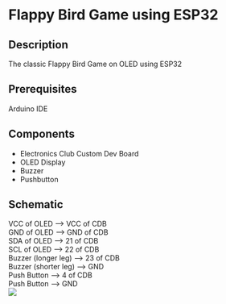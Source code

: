# Flappy Bird Game using ESP32
## Description
The classic Flappy Bird Game on OLED using ESP32
## Prerequisites
Arduino IDE 
## Components
* Electronics Club Custom Dev Board
* OLED Display
* Buzzer
* Pushbutton
## Schematic
VCC of OLED --> VCC of CDB      
GND of OLED --> GND of CDB      
SDA of OLED --> 21 of CDB       
SCL of OLED --> 22 of CDB      
Buzzer (longer leg) --> 23 of CDB     
Buzzer (shorter leg) --> GND          
Push Button  --> 4 of CDB              
Push Button --> GND          
![](Flappy_Schem.png)


